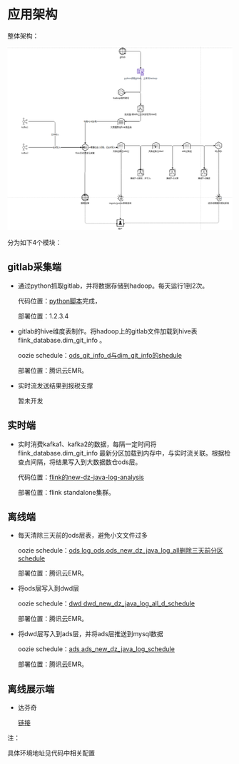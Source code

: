 # 应用架构

整体架构：

![](整体架构图.png)



分为如下4个模块：

## gitlab采集端
- 通过python抓取gitlab，并将数据存储到hadoop。每天运行1到2次。
  
  代码位置：[python脚本](http://xxxx.xxx.xxx/group_di/bigdata/fetch-git-info)完成，
  
  部署位置：1.2.3.4
  
- gitlab的hive维度表制作。将hadoop上的gitlab文件加载到hive表 flink_database.dim_git_info 。
  
  oozie schedule：[ods_git_info_d与dim_git_info的shedule](http://1.2.3.4:1/hue/oozie/editor/coordinator/edit?coordinator=80863)

  部署位置：腾讯云EMR。

- 实时流发送结果到报税支撑

  暂未开发


## 实时端

- 实时消费kafka1、kafka2的数据，每隔一定时间将 flink_database.dim_git_info 最新分区加载到内存中，与实时流关联。根据检查点间隔，将结果写入到大数据数仓ods层。
  
  代码位置：[flink的new-dz-java-log-analysis](http://1.2.3.4/group_di/bigdata/flink-job/tree/master/new-dz-java-log-analysis)

  部署位置：flink standalone集群。

## 离线端

- 每天清除三天前的ods层表，避免小文文件过多
  
  oozie schedule：[ods log_ods.ods_new_dz_java_log_all删除三天前分区schedule](http://1.2.3.4:13000/hue/oozie/editor/coordinator/edit?coordinator=80856)

  部署位置：腾讯云EMR。
  
- 将ods层写入到dwd层
  
  oozie schedule：[dwd dwd_new_dz_java_log_all_d_schedule](http://1.2.3.4:13000/hue/oozie/editor/coordinator/edit?coordinator=80376)

  部署位置：腾讯云EMR。

- 将dwd层写入到ads层，并将ads层推送到mysql数据
  
  oozie schedule：[ads ads_new_dz_java_log_schedule ](http://1.2.3.4:13000/hue/oozie/editor/coordinator/edit?coordinator=81468)

  部署位置：腾讯云EMR。

## 离线展示端

- 达芬奇

  [链接](http://1.2.3.4/#/xxx/xxx/portal/37/portalName/%E6%96%B0%E6%97%A5%E5%BF%97%E8%BF%BD%E8%B8%AA/dashboard/111)

注：

具体环境地址见代码中相关配置

